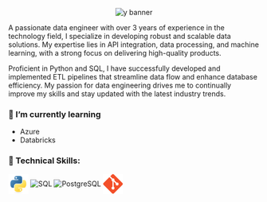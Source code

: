 <p align="center">
  <img width="auto" height="200" src="https://github.com/user-attachments/assets/6cea7296-c5ad-4559-8605-cb4bce03fc5c" alt="y banner">
</p>
<p align="left">A passionate data engineer with over 3 years of experience in the technology field, I specialize in developing robust and scalable data solutions. My expertise lies in API integration, data processing, and machine learning, with a strong focus on delivering high-quality products.</p>
  
<p align="left">Proficient in Python and SQL, I have successfully developed and implemented ETL pipelines that streamline data flow and enhance database efficiency. My passion for data engineering drives me to continually improve my skills and stay updated with the latest industry trends.</p>

<h3> 🌱 I’m currently learning</h3>

- Azure
- Databricks

<h3>💼 Technical Skills: </h3>
<p>
  <img margin-right="20" align="center" alt="Python" height="40" width="40" src="https://raw.githubusercontent.com/devicons/devicon/master/icons/python/python-original.svg">
  <img margin-right="20" align="center" alt="SQL" height="40" width="40" src="https://github.com/railwayapp/devicons/blob/main/static/i/mysql.svg">
  <img margin-right="20" align="center" alt="PostgreSQL" height="40" width="40" src="https://github.com/railwayapp/devicons/blob/main/static/i/postgresql.svg">
  <img margin-right="20" align="center" alt="Git" height="40" width="40" src="https://raw.githubusercontent.com/devicons/devicon/master/icons/git/git-original.svg"> 
</p>

